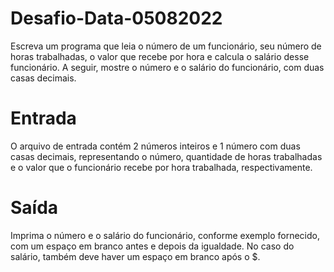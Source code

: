 # Desafio-Data-05082022

Escreva um programa que leia o número de um funcionário, seu número de horas trabalhadas, o valor que recebe por hora
e calcula o salário desse funcionário. A seguir, mostre o número e o salário do funcionário, com duas casas decimais.

# Entrada
O arquivo de entrada contém 2 números inteiros e 1 número com duas casas decimais, representando o número,
quantidade de horas trabalhadas e o valor que o funcionário recebe por hora trabalhada, respectivamente.

# Saída
Imprima o número e o salário do funcionário, conforme exemplo fornecido, com um espaço em branco antes e depois da
igualdade. No caso do salário, também deve haver um espaço em branco após o $.
